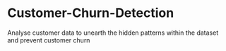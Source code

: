 # Customer-Churn-Detection
 Analyse customer data to unearth the hidden patterns within the dataset and prevent customer churn
